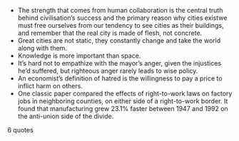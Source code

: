 - The strength that comes from human collaboration is the central truth behind civilisation’s success and the primary reason why cities existwe must free ourselves from our tendency to see cities as their buildings, and remember that the real city is made of flesh, not concrete.
 - Great cities are not static, they constantly change and take the world along with them.
 - Knowledge is more important than space.
 - It’s hard not to empathize with the mayor’s anger, given the injustices he’d suffered, but righteous anger rarely leads to wise policy.
 - An economist’s definition of hatred is the willingness to pay a price to inflict harm on others.
 - One classic paper compared the effects of right-to-work laws on factory jobs in neighboring counties, on either side of a right-to-work border. It found that manufacturing grew 23.1% faster between 1947 and 1992 on the anti-union side of the divide.

6 quotes